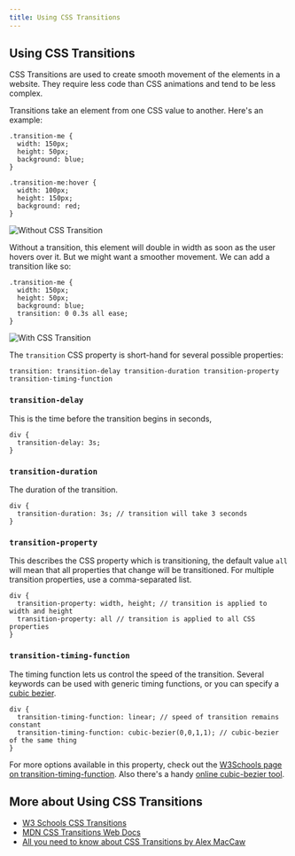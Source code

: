 ```yaml
---
title: Using CSS Transitions
---
```

## Using CSS Transitions

CSS Transitions are used to create smooth movement of the elements in a website. They require less code than CSS animations and tend to be less complex.

Transitions take an element from one CSS value to another. Here's an example:

```
.transition-me {
  width: 150px;
  height: 50px;
  background: blue;
}

.transition-me:hover {
  width: 100px;
  height: 150px;
  background: red;
}
```

![Without CSS Transition](https://i.imgur.com/Yl0Bxwn.gif)

Without a transition, this element will double in width as soon as the user hovers over it. But we might want a smoother movement. We can add a transition like so:

```
.transition-me {
  width: 150px;
  height: 50px;
  background: blue;
  transition: 0 0.3s all ease;
}
```

![With CSS Transition](https://i.imgur.com/wgscRNa.gif)

The `transition` CSS property is short-hand for several possible properties:

```
transition: transition-delay transition-duration transition-property transition-timing-function
```

### `transition-delay`
This is the time before the transition begins in seconds,
```
div {
  transition-delay: 3s;
}
```

### `transition-duration`
The duration of the transition.
```
div {
  transition-duration: 3s; // transition will take 3 seconds
}
```

### `transition-property`
This describes the CSS property which is transitioning, the default value `all` will mean that all properties that change will be transitioned. For multiple transition properties, use a comma-separated list.
```
div {
  transition-property: width, height; // transition is applied to width and height
  transition-property: all // transition is applied to all CSS properties
}
```

### `transition-timing-function`
The timing function lets us control the speed of the transition. Several keywords can be used with generic timing functions, or you can specify a [cubic bezier](https://www.w3schools.com/cssref/func_cubic-bezier.asp).
```
div {
  transition-timing-function: linear; // speed of transition remains constant
  transition-timing-function: cubic-bezier(0,0,1,1); // cubic-bezier of the same thing
}
```
For more options available in this property, check out the [W3Schools page on transition-timing-function](https://www.w3schools.com/cssref/css3_pr_transition-timing-function.asp). Also there's a handy [online cubic-bezier tool](http://cubic-bezier.com).


## More about Using CSS Transitions

* [W3 Schools CSS Transitions](https://www.w3schools.com/css/css3_transitions.asp)
* [MDN CSS Transitions Web Docs](https://developer.mozilla.org/en-US/docs/Web/CSS/CSS_Transitions/Using_CSS_transitions)
* [All you need to know about CSS Transitions by Alex MacCaw](https://blog.alexmaccaw.com/css-transitions)
